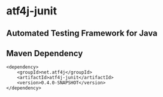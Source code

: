 # atf4j-junit

## Automated Testing Framework for Java

## Maven Dependency

	<dependency>
		<groupId>net.atf4j</groupId>
		<artifactId>atf4j-junit</artifactId>
		<version>0.4.0-SNAPSHOT</version>
	</dependency>
